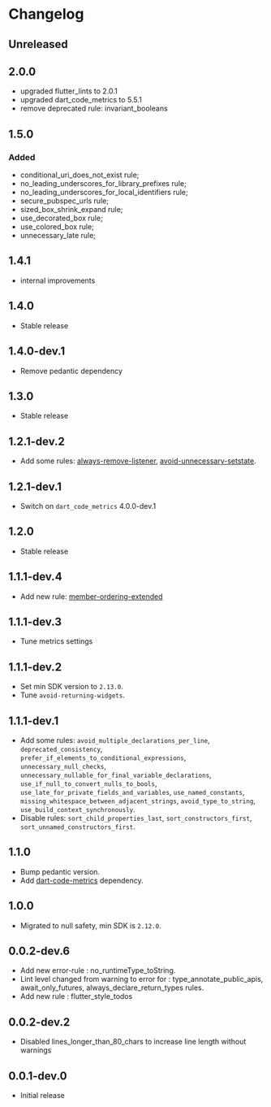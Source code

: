 # Changelog

## Unreleased
## 2.0.0
* upgraded flutter_lints to 2.0.1
* upgraded dart_code_metrics to 5.5.1
* remove deprecated rule: invariant_booleans
## 1.5.0
### Added
* conditional_uri_does_not_exist rule;
* no_leading_underscores_for_library_prefixes rule;
* no_leading_underscores_for_local_identifiers rule;
* secure_pubspec_urls rule;
* sized_box_shrink_expand rule;
* use_decorated_box rule;
* use_colored_box rule;
* unnecessary_late rule;

## 1.4.1

* internal improvements

## 1.4.0

* Stable release

## 1.4.0-dev.1

* Remove pedantic dependency

## 1.3.0

* Stable release

## 1.2.1-dev.2

* Add some rules: [always-remove-listener](https://github.com/dart-code-checker/dart-code-metrics/blob/master/doc/rules/always-remove-listener.md), [avoid-unnecessary-setstate](https://github.com/dart-code-checker/dart-code-metrics/blob/master/doc/rules/avoid-unnecessary-setstate.md).

## 1.2.1-dev.1

* Switch on `dart_code_metrics` 4.0.0-dev.1

## 1.2.0

* Stable release

## 1.1.1-dev.4

* Add new rule: [member-ordering-extended](https://github.com/dart-code-checker/dart-code-metrics/blob/master/doc/rules/member-ordering-extended.md)

## 1.1.1-dev.3

* Tune metrics settings

## 1.1.1-dev.2

* Set min SDK version to `2.13.0`.
* Tune `avoid-returning-widgets`.

## 1.1.1-dev.1

* Add some rules: `avoid_multiple_declarations_per_line`, `deprecated_consistency`, `prefer_if_elements_to_conditional_expressions`, `unnecessary_null_checks`, `unnecessary_nullable_for_final_variable_declarations`, `use_if_null_to_convert_nulls_to_bools`, `use_late_for_private_fields_and_variables`, `use_named_constants`, `missing_whitespace_between_adjacent_strings`, `avoid_type_to_string`, `use_build_context_synchronously`.
* Disable rules: `sort_child_properties_last`, `sort_constructors_first`, `sort_unnamed_constructors_first`.

## 1.1.0

* Bump pedantic version.
* Add [dart-code-metrics](https://pub.dev/packages/dart_code_metrics) dependency.

## 1.0.0

* Migrated to null safety, min SDK is `2.12.0`.

## 0.0.2-dev.6

* Add new error-rule : no_runtimeType_toString.
* Lint level changed from warning to error for : type_annotate_public_apis, await_only_futures, always_declare_return_types rules.
* Add new rule : flutter_style_todos

## 0.0.2-dev.2

* Disabled lines_longer_than_80_chars to increase line length without warnings

## 0.0.1-dev.0

* Initial release
